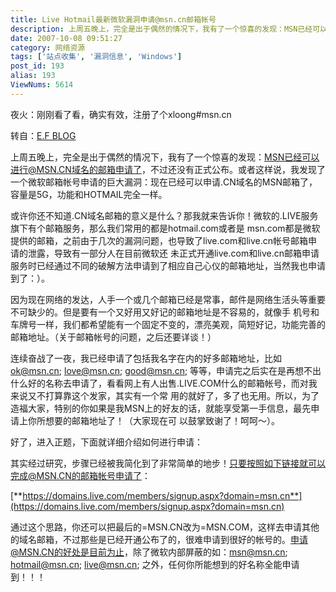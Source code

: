 ```yaml
---
title: Live Hotmail最新微软漏洞申请@msn.cn邮箱帐号
description: 上周五晚上，完全是出于偶然的情况下，我有了一个惊喜的发现：MSN已经可以进行@MSN.CN域名的邮箱申请了，不过还没有正式公布。或者这样说，我发现了一个微软邮箱帐号申请的巨大漏洞：现在已经可以申请.CN域名的MSN邮箱了，容量是5G，功能和HOTMAIL完全一样。或许你还不知道.CN域名邮箱的意义是什么？那我就来告诉你！微软的.LIVE服务旗下有个邮箱服务，那么我们常用的都是hotmail.com或者是msn.com都是微软提供的邮箱，之前由于几次的漏洞问题，也导致了live.com和live.cn帐号邮箱申请的泄露，导致有一部分人在目前微软还未正式开通live.com和live.cn邮箱申请服务时已经通过不同的破解方法申请到了相应自己心仪的邮箱地址，当然我也申请到了：）。
date: 2007-10-08 09:51:27
category: 网络资源
tags: ['站点收集', '漏洞信息', 'Windows']
post_id: 193
alias: 193
ViewNums: 5614
---
```


夜火：刚刚看了看，确实有效，注册了个xloong#msn.cn

转自：[E.F BLOG](http://blog.fywyj.cn/)

上周五晚上，完全是出于偶然的情况下，我有了一个惊喜的发现：MSN已经可以进行@MSN.CN域名的邮箱申请了，不过还没有正式公布。或者这样说，我发现了一个微软邮箱帐号申请的巨大漏洞：现在已经可以申请.CN域名的MSN邮箱了，容量是5G，功能和HOTMAIL完全一样。

或许你还不知道.CN域名邮箱的意义是什么？那我就来告诉你！微软的.LIVE服务旗下有个邮箱服务，那么我们常用的都是hotmail.com或者是 msn.com都是微软提供的邮箱，之前由于几次的漏洞问题，也导致了live.com和live.cn帐号邮箱申请的泄露，导致有一部分人在目前微软还 未正式开通live.com和live.cn邮箱申请服务时已经通过不同的破解方法申请到了相应自己心仪的邮箱地址，当然我也申请到了：）。

因为现在网络的发达，人手一个或几个邮箱已经是常事，邮件是网络生活头等重要不可缺少的。但是要有一个又好用又好记的邮箱地址是不容易的，就像手 机号和车牌号一样，我们都希望能有一个固定不变的，漂亮美观，简短好记，功能完善的邮箱地址。（关于邮箱帐号的问题，之后还要详谈！）

连续奋战了一夜，我已经申请了包括我名字在内的好多邮箱地址，比如 ok@msn.cn; love@msn.cn; good@msn.cn; 等等，申请完之后实在是再想不出什么好的名称去申请了，看看网上有人出售.LIVE.COM什么的邮箱帐号，而对我来说又不打算靠这个发家，其实有一个常 用的就好了，多了也无用。所以，为了造福大家，特别的你如果是我MSN上的好友的话，就能享受第一手信息，最先申请上你所想要的邮箱地址了！（大家现在可 以鼓掌致谢了！呵呵～）。

好了，进入正题，下面就详细介绍如何进行申请：

其实经过研究，步骤已经被我简化到了非常简单的地步！只要按照如下链接就可以完成@MSN.CN的邮箱帐号申请了：

[**https://domains.live.com/members/signup.aspx?domain=msn.cn**](https://domains.live.com/members/signup.aspx?domain=msn.cn)

通过这个思路，你还可以把最后的=MSN.CN改为=MSN.COM，这样去申请其他的域名邮箱，不过那些是已经开通公布了的，很难申请到很好的帐号的。申请@MSN.CN的好处是目前为止，除了微软内部屏蔽的如：msn@msn.cn; hotmail@msn.cn; live@msn.cn; 之外，任何你所能想到的好名称全能申请到！！！

